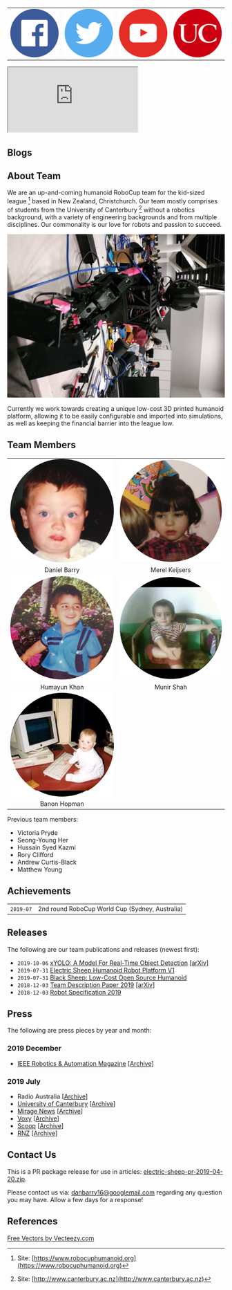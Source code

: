 | | | | |
|-|-|-|-|
|[![](img/icon/facebook.png)](https://www.facebook.com/Electri92240522)|[![](img/icon/twitter.png)](https://twitter.com/Electri92240522)|[![](img/icon/youtube.png)](https://www.youtube.com/channel/UC9VlVRu1bKKptBLUzpAVFSA)|[![](img/icon/uc-logo.png)](https://www.canterbury.ac.nz/)|

<iframe src="https://www.youtube.com/embed/Y9JFQmkmr_A" allowfullscreen>
</iframe>

## Blogs

## About Team

We are an up-and-coming humanoid RoboCup team for the kid-sized league [^1]
based in New Zealand, Christchurch. Our team mostly comprises of students from
the University of Canterbury [^2] without a robotics background, with a variety
of engineering backgrounds and from multiple disciplines. Our commonality is
our love for robots and passion to succeed.

![](img/robot.jpg)

Currently we work towards creating a unique low-cost 3D printed humanoid
platform, allowing it to be easily configurable and imported into simulations,
as well as keeping the financial barrier into the league low.

## Team Members

|                        |                        |
|:----------------------:|:----------------------:|
| ![](img/member-db.png) | ![](img/member-mk.png) |
| Daniel Barry           | Merel Keijsers         |
| ![](img/member-hk.png) | ![](img/member-ms.png) |
| Humayun Khan           | Munir Shah             |
| ![](img/member-bh.png) |                        |
| Banon Hopman           |                        |

Previous team members:

* Victoria Pryde
* Seong-Young Her
* Hussain Syed Kazmi
* Rory Clifford
* Andrew Curtis-Black
* Matthew Young

## Achievements

|           |                                                   |
|:---------:|:-------------------------------------------------:|
| `2019-07` | 2nd round RoboCup World Cup (Sydney, Australia)   |

## Releases

The following are our team publications and releases (newest first):

* `2019-10-06`
[xYOLO: A Model For Real-Time Object Detection](bin/xyolo-2019.pdf)
[[arXiv]](https://arxiv.org/abs/1910.03159)
* `2019-07-31`
[Electric Sheep Humanoid Robot Platform V1](https://github.com/electric-sheep-uc/black-sheep)
* `2019-07-31`
[Black Sheep: Low-Cost Open Source Humanoid](bin/platform-2019.pdf)
* `2018-12-03`
[Team Description Paper 2019](bin/tdp-2019-b.pdf)
[[arXiv]](https://arxiv.org/abs/1910.08949)
* `2018-12-03`
[Robot Specification 2019](bin/specs-2019.pdf)

## Press

The following are press pieces by year and month:

### 2019 December

* [IEEE Robotics & Automation Magazine](https://ieeexplore.ieee.org/stamp/stamp.jsp?tp=&arnumber=8930897)
[[Archive](bin/08930897.pdf)]

### 2019 July

* Radio Australia
[[Archive](bin/RadioAus-2019.m4a)]
* [University of Canterbury](https://www.canterbury.ac.nz/news/2019/ucs-soccer-robots-only-nz-team-in-international-robocup.html)
[[Archive](http://web.archive.org/web/20190713045240/https://www.canterbury.ac.nz/news/2019/ucs-soccer-robots-only-nz-team-in-international-robocup.html)]
* [Mirage News](https://www.miragenews.com/university-of-canterbury-s-soccer-robots-only-nz-team-in-international-robocup/)
[[Archive](http://web.archive.org/web/20190714063302/https://www.miragenews.com/university-of-canterbury-s-soccer-robots-only-nz-team-in-international-robocup/)]
* [Voxy](http://www.voxy.co.nz/national/5/342853)
[[Archive](http://web.archive.org/web/20190714063344/http://www.voxy.co.nz/national/5/342853)]
* [Scoop](http://www.scoop.co.nz/stories/CU1907/S00108/ucs-soccer-robots-only-nz-team-to-qualify-in-robocup.htm)
[[Archive](http://web.archive.org/web/20190711144043/http://www.scoop.co.nz/stories/CU1907/S00108/ucs-soccer-robots-only-nz-team-to-qualify-in-robocup.htm)]
* [RNZ](https://www.rnz.co.nz/audio/player?audio_id=2018703576#)
[[Archive](bin/ngts-20190710-2135-robocup_2019-128.mp3)]

## Contact Us

This is a PR package release for use in articles:
[electric-sheep-pr-2019-04-20.zip](bin/electric-sheep-pr-2019-04-20.zip).

Please contact us via:
[danbarry16@googlemail.com](mailto:danbarry16@googlemail.com)
regarding any question you may have. Allow a few days for a response!

## References

[Free Vectors by Vecteezy.com](https://www.vecteezy.com/)

[^1]: Site: [https://www.robocuphumanoid.org](https://www.robocuphumanoid.org)

[^2]: Site: [http://www.canterbury.ac.nz](http://www.canterbury.ac.nz)
